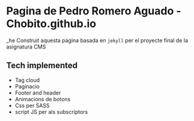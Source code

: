 # Pagina de Pedro Romero Aguado - Chobito.github.io

_he Construit aquesta pagina basada en `jekyll` per el proyecte final de la asignatura CMS

## Tech implemented
- Tag cloud
- Paginacio
- Footer and header
- Animacions de botons
- Css per SASS
- script JS per als subscriptors


